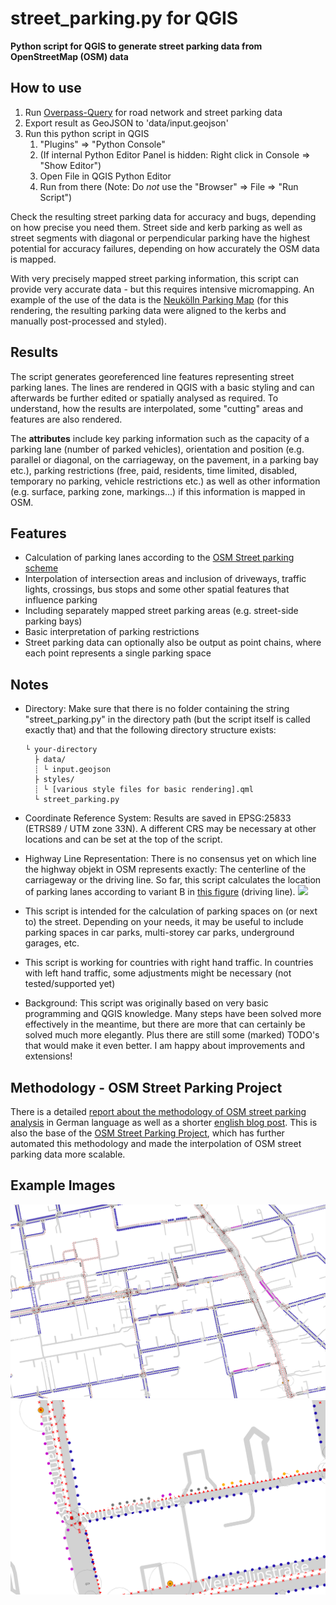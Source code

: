 # street_parking.py for QGIS
**Python script for QGIS to generate street parking data from OpenStreetMap (OSM) data**

## How to use

1. Run [Overpass-Query](https://overpass-turbo.eu/s/1q1g) for road network and street parking data
2. Export result as GeoJSON to 'data/input.geojson'
3. Run this python script in QGIS
   1. "Plugins" => "Python Console"
   1. (If internal Python Editor Panel is hidden: Right click in Console => "Show Editor")
   1. Open File in QGIS Python Editor
   1. Run from there (Note: Do _not_ use the "Browser" => File => "Run Script")

Check the resulting street parking data for accuracy and bugs, depending on how precise you need them. Street side and kerb parking as well as street segments with diagonal or perpendicular parking have the highest potential for accuracy failures, depending on how accurately the OSM data is mapped.

With very precisely mapped street parking information, this script can provide very accurate data - but this requires intensive micromapping. An example of the use of the data is the [Neukölln Parking Map](https://parkraum.osm-verkehrswende.org/project-prototype-neukoelln/?map=parkingmap
) (for this rendering, the resulting parking data were aligned to the kerbs and manually post-processed and styled).

## Results

The script generates georeferenced line features representing street parking lanes. The lines are rendered in QGIS with a basic styling and can afterwards be further edited or spatially analysed as required. To understand, how the results are interpolated, some "cutting" areas and features are also rendered.

The **attributes** include key parking information such as the capacity of a parking lane (number of parked vehicles), orientation and position (e.g. parallel or diagonal, on the carriageway, on the pavement, in a parking bay etc.), parking restrictions (free, paid, residents, time limited, disabled, temporary no parking, vehicle restrictions etc.) as well as other information (e.g. surface, parking zone, markings...) if this information is mapped in OSM.

## Features

- Calculation of parking lanes according to the [OSM Street parking scheme](https://wiki.openstreetmap.org/wiki/Street_parking)
- Interpolation of intersection areas and inclusion of driveways, traffic lights, crossings, bus stops and some other spatial features that influence parking
- Including separately mapped street parking areas (e.g. street-side parking bays)
- Basic interpretation of parking restrictions
- Street parking data can optionally also be output as point chains, where each point represents a single parking space

## Notes

- Directory: Make sure that there is no folder containing the string "street_parking.py" in the directory path (but the script itself is called exactly that) and that the following directory structure exists:

  ```
  └ your-directory
    ├ data/
    ┊ └ input.geojson
    ├ styles/
    ┊ └ [various style files for basic rendering].qml
    └ street_parking.py
  ```

- Coordinate Reference System: Results are saved in EPSG:25833 (ETRS89 / UTM zone 33N). A different CRS may be necessary at other locations and can be set at the top of the script.

- Highway Line Representation: There is no consensus yet on which line the highway objekt in OSM represents exactly: The centerline of the carriageway or the driving line. So far, this script calculates the location of parking lanes according to variant B in [this figure](https://wiki.openstreetmap.org/wiki/File:Highway_representation.png) (driving line). ![](https://wiki.openstreetmap.org/wiki/File:Highway_representation.png)

- This script is intended for the calculation of parking spaces on (or next to) the street. Depending on your needs, it may be useful to include parking spaces in car parks, multi-storey car parks, underground garages, etc.

- This script is working for countries with right hand traffic. In countries with left hand traffic, some adjustments might be necessary (not tested/supported yet)

- Background: This script was originally based on very basic programming and QGIS knowledge. Many steps have been solved more effectively in the meantime, but there are more that can certainly be solved much more elegantly. Plus there are still some (marked) TODO's that would make it even better. I am happy about improvements and extensions!

## Methodology - OSM Street Parking Project

There is a detailed [report about the methodology of OSM street parking analysis](https://parkraum.osm-verkehrswende.org/project-prototype-neukoelln/report) in German language as well as a shorter [english blog post](https://www.openstreetmap.org/user/Supaplex030/diary/396104). This is also the base of the [OSM Street Parking Project](https://parkraum.osm-verkehrswende.org/project-vector-tiles/), which has further automated this methodology and made the interpolation of OSM street parking data more scalable.

## Example Images

![street parking lines](https://raw.githubusercontent.com/SupaplexOSM/street_parking.py/main/sample%20images/street%20parking%20lines.png)
![street parking points](https://raw.githubusercontent.com/SupaplexOSM/street_parking.py/main/sample%20images/street%20parking%20points.png)
